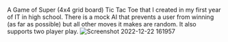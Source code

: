 A Game of Super (4x4 grid board) Tic Tac Toe that I created in my first year of IT in high school. There is a mock AI that prevents a user from winning (as far as possible) but all other moves it makes are random. It also supports two player play.
![Screenshot 2022-12-22 161957](https://user-images.githubusercontent.com/65773789/209154178-ac3ed439-e1c6-44f2-a0a5-df2712ab3d42.png)
